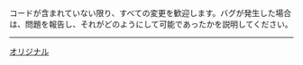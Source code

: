 コードが含まれていない限り、すべての変更を歓迎します。バグが発生した場合は、問題を報告し、それがどのようにして可能であったかを説明してください。

---
[オリジナル](https://github.com/kelseyhightower/nocode/blob/master/CONTRIBUTING.md)
